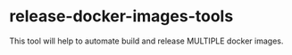 # release-docker-images-tools
This tool will help to automate build and release MULTIPLE docker images.
